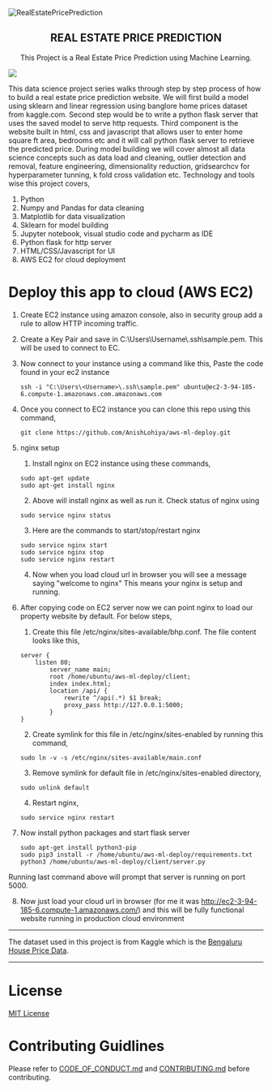 ![RealEstatePricePrediction](https://user-images.githubusercontent.com/87910771/225391185-1d4a0ec7-0ba9-4ebb-90ce-914bf65dada4.png)


<p align="center">
  <h2 align="center">REAL ESTATE PRICE PREDICTION</h2>

  <p align="center">
    This Project is a Real Estate Price Prediction using Machine Learning.
  </p>
</p>

![](BHP_website.PNG)

This data science project series walks through step by step process of how to build a real estate price prediction website. We will first build a model using sklearn and linear regression using banglore home prices dataset from kaggle.com. Second step would be to write a python flask server that uses the saved model to serve http requests. Third component is the website built in html, css and javascript that allows user to enter home square ft area, bedrooms etc and it will call python flask server to retrieve the predicted price. During model building we will cover almost all data science concepts such as data load and cleaning, outlier detection and removal, feature engineering, dimensionality reduction, gridsearchcv for hyperparameter tunning, k fold cross validation etc. Technology and tools wise this project covers,

1. Python
2. Numpy and Pandas for data cleaning
3. Matplotlib for data visualization
4. Sklearn for model building
5. Jupyter notebook, visual studio code and pycharm as IDE
6. Python flask for http server
7. HTML/CSS/Javascript for UI
8. AWS EC2 for cloud deployment

# Deploy this app to cloud (AWS EC2)

1. Create EC2 instance using amazon console, also in security group add a rule to allow HTTP incoming traffic.
2. Create a Key Pair and save in C:\Users\Username\\.ssh\sample.pem. This will be used to connect to EC.
3. Now connect to your instance using a command like this, Paste the code found in your ec2 instance
    ```
    ssh -i "C:\Users\<Username>\.ssh\sample.pem" ubuntu@ec2-3-94-185-6.compute-1.amazonaws.com.amazonaws.com
    ```
4. Once you connect to EC2 instance you can clone this repo using this command,
    ```
    git clone https://github.com/AnishLohiya/aws-ml-deploy.git
    ```

5. nginx setup
   1. Install nginx on EC2 instance using these commands,
   ```
   sudo apt-get update
   sudo apt-get install nginx
   ```
   2. Above will install nginx as well as run it. Check status of nginx using
   ```
   sudo service nginx status
   ```
   3. Here are the commands to start/stop/restart nginx
   ```
   sudo service nginx start
   sudo service nginx stop
   sudo service nginx restart
   ```
   4. Now when you load cloud url in browser you will see a message saying "welcome to nginx" This means your nginx is setup and running.


6.  After copying code on EC2 server now we can point nginx to load our property website by default. For below steps,
    1. Create this file /etc/nginx/sites-available/bhp.conf. The file content looks like this,
    ```
    server {
        listen 80;
            server_name main;
            root /home/ubuntu/aws-ml-deploy/client;
            index index.html;
            location /api/ {
                rewrite ^/api(.*) $1 break;
                proxy_pass http://127.0.0.1:5000;
            }
    }
    ```
    2. Create symlink for this file in /etc/nginx/sites-enabled by running this command,
    ```
    sudo ln -v -s /etc/nginx/sites-available/main.conf
    ```
    3. Remove symlink for default file in /etc/nginx/sites-enabled directory,
    ```
    sudo unlink default
    ```
    4. Restart nginx,
    ```
    sudo service nginx restart
    ```
7. Now install python packages and start flask server
    ```
    sudo apt-get install python3-pip
    sudo pip3 install -r /home/ubuntu/aws-ml-deploy/requirements.txt
    python3 /home/ubuntu/aws-ml-deploy/client/server.py
    ```
  Running last command above will prompt that server is running on port 5000.

8. Now just load your cloud url in browser (for me it was http://ec2-3-94-185-6.compute-1.amazonaws.com/) and this will be fully functional website running in production cloud environment




---
The dataset used in this project is from Kaggle which is the [Bengaluru House Price Data](https://www.kaggle.com/amitabhajoy/bengaluru-house-price-data).

---

# License

[MIT License](https://github.com/AnishLohiya/aws-ml-deploy/blob/master/LICENSE)

# Contributing Guidlines

Please refer to [CODE_OF_CONDUCT.md](https://github.com/AnishLohiya/aws-ml-deploy/blob/master/CODE_OF_CONDUCT.md) and [CONTRIBUTING.md](https://github.com/AnishLohiya/aws-ml-deploy/blob/master/CONTRIBUTING.md) before contributing.

